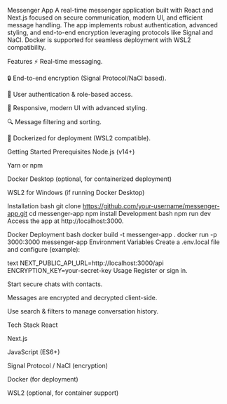 Messenger App
A real-time messenger application built with React and Next.js focused on secure communication, modern UI, and efficient message handling. The app implements robust authentication, advanced styling, and end-to-end encryption leveraging protocols like Signal and NaCl. Docker is supported for seamless deployment with WSL2 compatibility.

Features
⚡️ Real-time messaging.

🔒 End-to-end encryption (Signal Protocol/NaCl based).

👤 User authentication & role-based access.

🎨 Responsive, modern UI with advanced styling.

🔍 Message filtering and sorting.

🐳 Dockerized for deployment (WSL2 compatible).

Getting Started
Prerequisites
Node.js (v14+)

Yarn or npm

Docker Desktop (optional, for containerized deployment)

WSL2 for Windows (if running Docker Desktop)

Installation
bash
git clone https://github.com/your-username/messenger-app.git
cd messenger-app
npm install
Development
bash
npm run dev
Access the app at http://localhost:3000.

Docker Deployment
bash
docker build -t messenger-app .
docker run -p 3000:3000 messenger-app
Environment Variables
Create a .env.local file and configure (example):

text
NEXT_PUBLIC_API_URL=http://localhost:3000/api
ENCRYPTION_KEY=your-secret-key
Usage
Register or sign in.

Start secure chats with contacts.

Messages are encrypted and decrypted client-side.

Use search & filters to manage conversation history.

Tech Stack
React

Next.js

JavaScript (ES6+)

Signal Protocol / NaCl (encryption)

Docker (for deployment)

WSL2 (optional, for container support)
